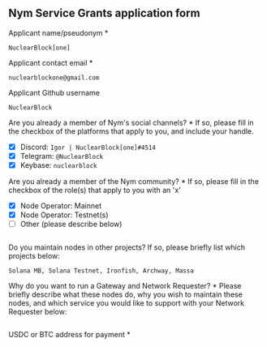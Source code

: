 Nym Service Grants application form 
------------------------------------

Applicant name/pseudonym *
```
NuclearBlock[one]
```

Applicant contact email *
```
nuclearblockone@gmail.com
```

Applicant Github username
```
NuclearBlock
```

Are you already a member of Nym's social channels? * 
If so, please fill in the checkbox of the platforms that apply to you, and include your handle. 
- [x] Discord: `Igor | NuclearBlock[one]#4514`
- [x] Telegram: `@NuclearBlock`
- [x] Keybase: `nuclearblock`

Are you already a member of the Nym community? * 
If so, please fill in the checkbox of the role(s) that apply to you with an 'x' 
- [x] Node Operator: Mainnet 
- [x] Node Operator: Testnet(s)
- [ ] Other (please describe below)
```
```

Do you maintain nodes in other projects? 
If so, please briefly list which projects below: 
```
Solana MB, Solana Testnet, Ironfish, Archway, Massa
```

Why do you want to run a Gateway and Network Requester? * 
Please briefly describe what these nodes do, why you wish to maintain these nodes, and which service you would like to support with your Network Requester below: 
```
```

USDC or BTC address for payment * 
```
```
